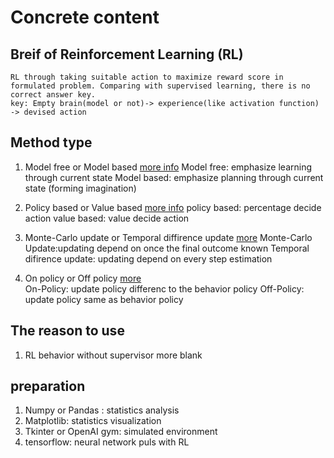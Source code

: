 # Concrete content
## Breif of Reinforcement Learning (RL)
	RL through taking suitable action to maximize reward score in formulated problem. Comparing with supervised learning, there is no correct answer key. 
	key: Empty brain(model or not)-> experience(like activation function) -> devised action

## Method type 
1. Model free or Model based [more info](https://medium.com/the-official-integrate-ai-blog/understanding-reinforcement-learning-93d4e34e5698)
	Model free: emphasize learning through current state
	Model based: emphasize planning through current state (forming imagination)
2. Policy based or Value based [more info](https://towardsdatascience.com/policy-based-reinforcement-learning-the-easy-way-8de9a3356083)
	policy based: percentage decide action
	value based: value decide action
	
3. Monte-Carlo update or Temporal diffirence update [more](https://en.wikipedia.org/wiki/Temporal_difference_learning)
	Monte-Carlo Update:updating depend on once the final outcome known 
	Temporal difirence update: updating depend on every step estimation 

4. On policy or Off policy [more](https://leimao.github.io/blog/RL-On-Policy-VS-Off-Policy/)	
	On-Policy: update policy differenc to the behavior policy
	Off-Policy: update policy same as behavior policy

## The reason to use
1. RL behavior without supervisor
 more blank

## preparation
1. Numpy or Pandas : statistics analysis
2. Matplotlib: statistics visualization
3. Tkinter or OpenAI gym: simulated environment
4. tensorflow: neural network puls with RL

##
	